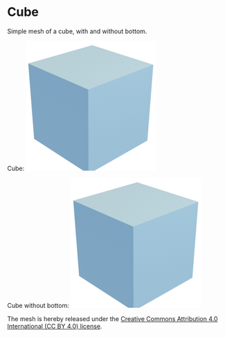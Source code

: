 # Cube

Simple mesh of a cube, with and without bottom.

Cube:
![cube](cube.png)

Cube without bottom:
![cube_no_bottom](cube_no_bottom.png)

The mesh is hereby released under the [Creative Commons Attribution 4.0 International (CC BY 4.0) license](https://creativecommons.org/licenses/by/4.0/).

